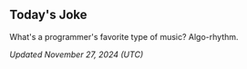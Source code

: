 ## Today's Joke
What's a programmer's favorite type of music? Algo-rhythm.

*Updated November 27, 2024 (UTC)*
